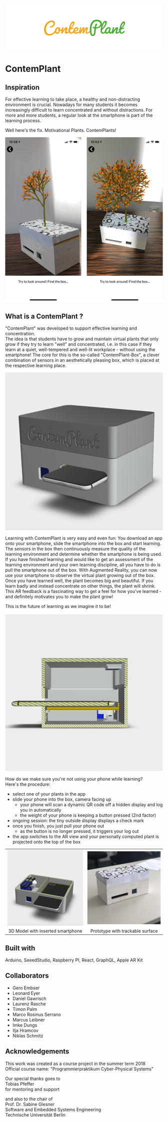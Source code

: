 ![Banner](./images/Banner.svg)
# ContemPlant

## Inspiration
For effective learning to take place, a healthy and non-distracting environment is crucial. Nowadays for many students it becomes increasingly difficult to learn concentrated and without distractions. For more and more students, a regular look at the smartphone is part of the learning process.

Well here's the fix. Motivational Plants. ContemPlants!

![plants in AR](./images/plant-screenshots-comparison.png)

## What is a ContemPlant ?
"ContemPlant" was developed to support effective learning and concentration.  
The idea is that students have to grow and maintain virtual plants that only grow if they try to learn "well" and concentrated, i.e. in this case if they learn at a quiet, well-tempered and well-lit workplace - without using the smartphone!
The core for this is the so-called "ContemPlant-Box", a clever combination of sensors in an aesthetically pleasing box, which is placed at the respective learning place.

<img src="/images/model.png" width="512">

Learning with ContemPlant is very easy and even fun: You download an app onto your smartphone, slide the smartphone into the box and start learning. The sensors in the box then continuously measure the quality of the learning environment and determine whether the smartphone is being used.  
If you have finished learning and would like to get an assessment of the learning environment and your own learning discipline, all you have to do is pull the smartphone out of the box. With Augmented Reality, you can now use your smartphone to observe the virtual plant growing out of the box.  
Once you have learned well, the plant becomes big and beautiful. If you learn badly and instead concentrate on other things, the plant will shrink.   
This AR feedback is a fascinating way to get a feel for how you've learned - and definitely motivates you to make the plant grow!

This is the future of learning as we imagine it to be!


<img src="/images/model_cut_x.png" width="512">

How do we make sure you're not using your phone while learning?  
Here's the procedure:  
- select one of your plants in the app
- slide your phone into the box, camera facing up
    * your phone will scan a dynamic QR code off a hidden display and log you in automatically
    * the weight of your phone is keeping a button pressed (2nd factor)
- ongoing session: the tiny outside display displays a check mark
- once you finish, you just pull your phone out
    * as the button is no longer pressed, it triggers your log out
- the app switches to the AR view and your personally computed plant is projected onto the top of the box

<table style="border-collapse:collapse">
    <tr> <td> <img src="./images/model_cut_z.png"  width="500"> </td>  <td> <img src="./images/box_front.jpg" width="500"> </td></tr>
    <tr> <td><center>3D Model with inserted smartphone</center></td>  <td><center>Prototype with trackable surface</center></td></tr>
</table>

## Built with
Arduino, SeeedStudio, Raspberry PI, React, GraphQL, Apple AR Kit

## Collaborators
- Gero Embser
- Leonard Eyer
- Daniel Gawrisch
- Laurenz Rasche
- Timon Palm
- Marco Rosinus Serrano
- Marcus Leibner
- Imke Dungs
- Ilja Hramcov
- Niklas Schmitz

## Acknowledgements
This work was created as a course project in the summer term 2018  
Official course name: "Programmierpraktikum Cyber-Physical Systems"

Our special thanks goes to  
Tobias Pfeffer  
for mentoring and support

and also to the chair of  
Prof. Dr. Sabine Glesner  
Software and Embedded Systems Engineering  
Technische Universität Berlin
